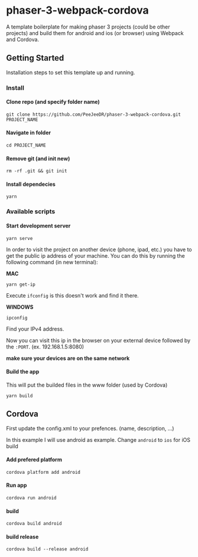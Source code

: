 # phaser-3-webpack-cordova
A template boilerplate for making phaser 3 projects (could be other projects) and build them for android and ios (or browser) using Webpack and Cordova.

## Getting Started
Installation steps to set this template up and running.

### Install
#### Clone repo (and specify folder name)
```
git clone https://github.com/PeeJeeDR/phaser-3-webpack-cordova.git PROJECT_NAME
```

#### Navigate in folder
```
cd PROJECT_NAME
```

#### Remove git (and init new)
```
rm -rf .git && git init
```

#### Install dependecies
```
yarn
```

### Available scripts
#### Start development server
```
yarn serve
```

In order to visit the project on another device (phone, ipad, etc.) you have to get the public ip address of your machine. You can do this by running the following command (in new terminal):

**MAC**
```
yarn get-ip
```

Execute `ifconfig` is this doesn't work and find it there.

**WINDOWS**
```
ipconfig
```
Find your IPv4 address.

Now you can visit this ip in the browser on your external device followed by the `:PORT`. (ex. 192.168.1.5:8080)

**make sure your devices are on the same network**

#### Build the app
This will put the builded files in the www folder (used by Cordova)

```
yarn build
```

## Cordova
First update the config.xml to your prefences. (name, description, ...)

In this example I will use android as example. Change `android` to `ios` for iOS build

#### Add prefered platform
```
cordova platform add android
```

#### Run app
```
cordova run android
```

#### build
```
cordova build android
```

#### build release
```
cordova build --release android
```
